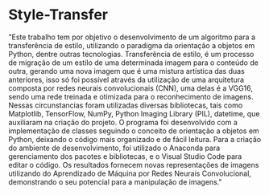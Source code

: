 # Style-Transfer
"Este trabalho tem por objetivo o desenvolvimento de um algoritmo para a transferência de estilo, utilizando o paradigma da orientação a objetos em Python, dentre outras
tecnologias. Transferência de estilo, é um processo de migração de um estilo de uma determinada imagem para o conteúdo de outra, gerando uma nova imagem que é uma mistura
artística das duas anteriores, isso só foi possível através da utilização de uma arquitetura
composta por redes neurais convolucionais (CNN), uma delas é a VGG16, sendo uma
rede treinada e otimizada para o reconhecimento de imagens. Nessas circunstancias foram utilizadas diversas bibliotecas, tais como Matplotlib, TensorFlow, NumPy, Python
Imaging Library (PIL), datetime, que auxiliaram na criação do projeto. O programa foi
desenvolvido com a implementação de classes seguindo o conceito de orientação a objetos em Python, deixando o código mais organizado e de fácil leitura. Para a criação do
ambiente de desenvolvimento, foi utilizado o Anaconda para gerenciamento dos pacotes
e bibliotecas, e o Visual Studio Code para editar o código. Os resultados fornecem novas representações de imagens utilizando do Aprendizado de Máquina por Redes Neurais
Convolucional, demonstrando o seu potencial para a manipulação de imagens." 

